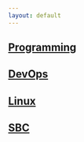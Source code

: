 ```yaml
---
layout: default
---
```


## [Programming](./programming/ReadMe.md)
## [DevOps](./devops/ReadMe.md)
## [Linux](./linux/ReadMe.md)
## [SBC](./sbc/ReadMe.md)